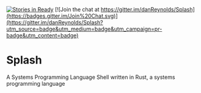 [![Stories in Ready](https://badge.waffle.io/danReynolds/Splash.png?label=ready&title=Ready)](https://waffle.io/danReynolds/Splash)
[![Join the chat at https://gitter.im/danReynolds/Splash](https://badges.gitter.im/Join%20Chat.svg)](https://gitter.im/danReynolds/Splash?utm_source=badge&utm_medium=badge&utm_campaign=pr-badge&utm_content=badge)
# Splash
A Systems Programming Language Shell written in Rust, a systems programming language
